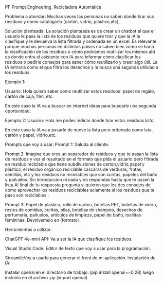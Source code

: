 PF Prompt Engineering.
Recicladora Automática

Problema a abordar: Muchas veces las personas no saben donde tirar sus residuos y cómo catalogarlo (cartón, vidrio, plástico,etc).

Solución planteada: La solución planteada es de crear un chatbot al que el usuario le pase la lista de los residuos que quiere tirar y que la IA la clasifique y le devuelva la lista filtrada y ordenada en un excel. Es relevante porque muchas personas en distintos países no saben bien cómo se haría la clasificación de los residuos o cómo podríamos reutilizar los mismos ahí es donde entra el asistente con IA para informar cómo clasificar los residuos o pedirle consejos para saber cómo reutilizarlo y crear algo útil. La IA entraría como el que filtra los desechos y le busca una segunda utilidad a los residuos.


Ejemplo 1:

Usuario: Hola quiero saber como reutilizar estos residuos: papel de regalo, cartón de caja, film, etc.
 
En este caso la IA va a buscar en internet ideas para buscarle una segunda oportunidad.

Ejemplo 2: 
Usuario: Hola me podes indicar donde tirar estos residuos
*lista*

En este caso la IA va a pasarle de nuevo la lista pero ordenada como lata, cartón y papel, vidrio,etc.

Prompts que voy a usar: 
Prompt 1: Saluda al cliente.

Prompt 2: Imagina que eres un separador de residuos y que te pasan la lista de residuos y vos el resultado en el formato que pida el usuario pero filtrada en residuo reciclable que tiene subdivisiones de carton,vidrio,papel y plástico, el residuo orgánico reciclable cascaras de verduras, frutas, semillas, etc y los residuos no reciclables que son curitas, papeles del baño y pañuelos. Sin introduccion ni nada y no respondas hasta que te pasen la lista.Al final de tu respuesta pregunta si quieren que les des consejos de como aprovechar los residuos reciclables solamente si los residuos que te paso son reciclables
.

Prompt 3: Papel de plastico, rollo de carton, botellas PET, botellas de vidrio, restos de comidas, curitas, pilas, botellas de shampoo, desechos de perfumeria, pañuelos, articulos de limpieza, papel de baño, toallitas femininas. Devolvemelo en (formato)


Herramientas a utilizar:

ChatGPT 4o-mini API: Va a ser la IA que clasifique los residuos.

Visual Studio Code: Editor de texto que voy a usar para la programación.

Streamlit:Voy a usarlo para generar el front de mi aplicación.
Instalación de IA: 

Instalar openai en el directorio de trabajo: 
(pip install openai==0.28)
luego incluirlo en el archivo .py 
(import openai)



